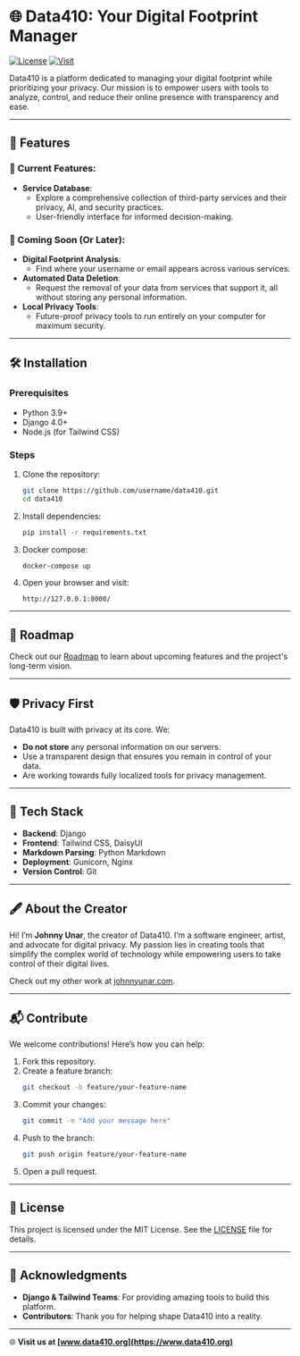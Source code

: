 # 🌐 Data410: Your Digital Footprint Manager

[![License](https://img.shields.io/badge/License-MIT-blue.svg)](LICENSE)
[![Visit](https://img.shields.io/badge/Website-Visit-blue)](https://www.data410.org/)

Data410 is a platform dedicated to managing your digital footprint while prioritizing your privacy.
Our mission is to empower users with tools to analyze, control, and reduce their online presence with transparency and ease.

---

## 🚀 Features

### 🌱 Current Features:
- **Service Database**:
  - Explore a comprehensive collection of third-party services and their privacy, AI, and security practices.
  - User-friendly interface for informed decision-making.

### 🔮 Coming Soon (Or Later):
- **Digital Footprint Analysis**:
  - Find where your username or email appears across various services.
- **Automated Data Deletion**:
  - Request the removal of your data from services that support it, all without storing any personal information.
- **Local Privacy Tools**:
  - Future-proof privacy tools to run entirely on your computer for maximum security.

---

## 🛠️ Installation

### Prerequisites
- Python 3.9+
- Django 4.0+
- Node.js (for Tailwind CSS)

### Steps
1. Clone the repository:
   ```bash
   git clone https://github.com/username/data410.git
   cd data410
   ```

2. Install dependencies:
   ```bash
   pip install -r requirements.txt
   ```

3. Docker compose:
   ```bash
   docker-compose up
   ```

4. Open your browser and visit:
   ```
   http://127.0.0.1:8000/
   ```

---

## 📜 Roadmap

Check out our [Roadmap](ROADMAP.md) to learn about upcoming features and the project's long-term vision.

---

## 🛡️ Privacy First

Data410 is built with privacy at its core. We:
- **Do not store** any personal information on our servers.
- Use a transparent design that ensures you remain in control of your data.
- Are working towards fully localized tools for privacy management.

---

## 🎨 Tech Stack

- **Backend**: Django
- **Frontend**: Tailwind CSS, DaisyUI
- **Markdown Parsing**: Python Markdown
- **Deployment**: Gunicorn, Nginx
- **Version Control**: Git

---

## 🖋️ About the Creator

Hi! I’m **Johnny Unar**, the creator of Data410. I’m a software engineer, artist, and advocate for digital privacy. My passion lies in creating tools that simplify the complex world of technology while empowering users to take control of their digital lives.

Check out my other work at [johnnyunar.com](https://johnnyunar.com).

---

## 📬 Contribute

We welcome contributions! Here’s how you can help:
1. Fork this repository.
2. Create a feature branch:
   ```bash
   git checkout -b feature/your-feature-name
   ```
3. Commit your changes:
   ```bash
   git commit -m "Add your message here"
   ```
4. Push to the branch:
   ```bash
   git push origin feature/your-feature-name
   ```
5. Open a pull request.

---

## 📄 License

This project is licensed under the MIT License. See the [LICENSE](LICENSE) file for details.

---

## 🌟 Acknowledgments

- **Django & Tailwind Teams**: For providing amazing tools to build this platform.
- **Contributors**: Thank you for helping shape Data410 into a reality.

---

🌐 **Visit us at [www.data410.org](https://www.data410.org)**